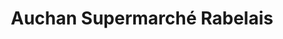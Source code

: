 ---
title: "Auchan Supermarché Rabelais"
url: /tours/auchan-supermarche-rabelais/
shop: supermarché
---